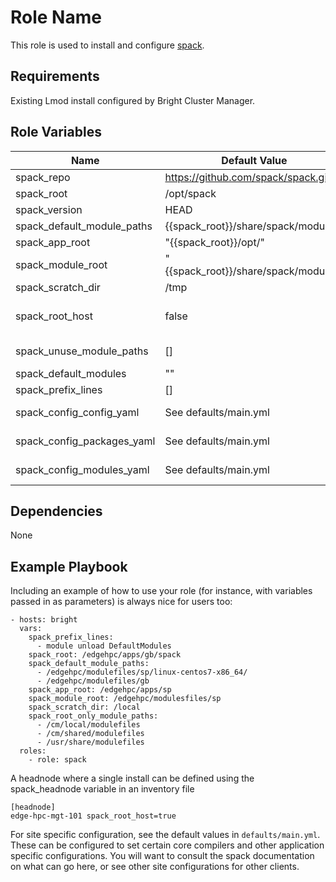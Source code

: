 Role Name
=========

This role is used to install and configure [spack](spack.io).

Requirements
------------

Existing Lmod install configured by Bright Cluster Manager.

Role Variables
--------------

| Name                         | Default Value                        | Description                                                                                             |
| ----                         | -----                                | -----------                                                                                             |
| spack_repo                   | https://github.com/spack/spack.git   | Spack github repo                                                                                       |
| spack_root                   | /opt/spack                           | Location to install spack repository                                                                    |
| spack_version                | HEAD                                 | Git reference to pin to                                                                                 |
| spack_default_module_paths   | {{spack_root}}/share/spack/modules/  | List of default module paths                                                                            |
| spack_app_root               | "{{spack_root}}/opt/"                | Root directory to install applications                                                                  |
| spack_module_root            | "{{spack_root}}/share/spack/modules" | Module file root directory                                                                              |
| spack_scratch_dir            | /tmp                                 | Scratch directory use during compilation                                                                |
| spack_root_host              | false                                | If system is the root host (i.e. headnode) to install to images.  If true/yes, git repo is install here |
| spack_unuse_module_paths     | []                                   | Module paths to unuse, such as defaults from lmod install                                               |
| spack_default_modules        | ""                                   | Default modules to load                                                                                 |
| spack_prefix_lines           | []                                   | Line to add to top of profile scripts                                                                   |
| spack_config_config_yaml     | See defaults/main.yml                | Contents of $SPACK_ROOT/etc/spack/config.yaml                                                           |
| spack_config_packages_yaml   | See defaults/main.yml                | Contents of $SPACK_ROOT/etc/spack/packages.yaml                                                         |
| spack_config_modules_yaml    | See defaults/main.yml                | Contents of $SPACK_ROOT/etc/spack/modules.yaml                                                          |

Dependencies
------------

None

Example Playbook
----------------


Including an example of how to use your role (for instance, with variables passed in as parameters) is always nice for users too:

    - hosts: bright
      vars:
        spack_prefix_lines:
          - module unload DefaultModules
        spack_root: /edgehpc/apps/gb/spack
        spack_default_module_paths:
          - /edgehpc/modulefiles/sp/linux-centos7-x86_64/
          - /edgehpc/modulefiles/gb
        spack_app_root: /edgehpc/apps/sp
        spack_module_root: /edgehpc/modulesfiles/sp
        spack_scratch_dir: /local
        spack_root_only_module_paths:
          - /cm/local/modulefiles
          - /cm/shared/modulefiles
          - /usr/share/modulefiles
      roles:
        - role: spack

A headnode where a single install can be defined using the spack_headnode variable in an inventory file

    [headnode]
    edge-hpc-mgt-101 spack_root_host=true
    
    
For site specific configuration, see the default values in `defaults/main.yml`.
These can be configured to set certain core compilers and other application
specific configurations.  You will want to consult the spack documentation on
what can go here, or see other site configurations for other clients.
